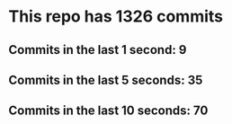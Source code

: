 # This repo has 1326 commits

## Commits in the last 1 second: 9
## Commits in the last 5 seconds: 35
## Commits in the last 10 seconds: 70
